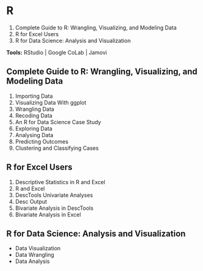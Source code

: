 # R 
1. Complete Guide to R: Wrangling, Visualizing, and Modeling Data
2. R for Excel Users
3. R for Data Science: Analysis and Visualization

**Tools:** RStudio | Google CoLab | Jamovi 


## Complete Guide to R: Wrangling, Visualizing, and Modeling Data
1. Importing Data
2. Visualizing Data With ggplot
3. Wrangling Data
4. Recoding Data
5. An R for Data Science Case Study
6. Exploring Data
7. Analysing Data
8. Predicting Outcomes
9. Clustering and Classifying Cases

## R for Excel Users
1. Descriptive Statistics in R and Excel
2. R and Excel
3. DescTools Univariate Analyses
4. Desc Output
5. Bivariate Analysis in DescTools
6. Bivariate Analysis in Excel 


## R for Data Science: Analysis and Visualization
* Data Visualization
* Data Wrangling
* Data Analysis


